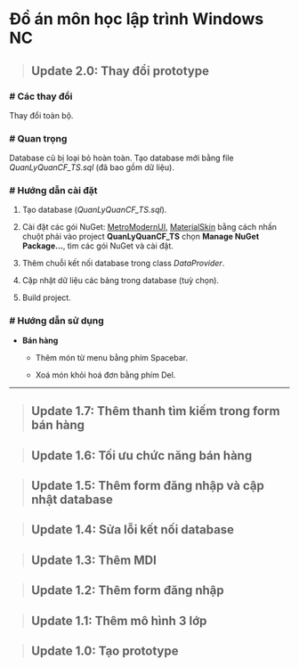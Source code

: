 # Đồ án môn học lập trình Windows NC

> ## Update 2.0: Thay đổi prototype

### # Các thay đổi

Thay đổi toàn bộ.
  
### # Quan trọng

Database cũ bị loại bỏ hoàn toàn. Tạo database mới bằng file *QuanLyQuanCF_TS.sql* (đã bao gồm dữ liệu).

### # Hướng dẫn cài đặt

  1. Tạo database (*QuanLyQuanCF_TS.sql*).
  
  2. Cài đặt các gói NuGet: [MetroModernUI](https://www.nuget.org/packages/MetroModernUI/), [MaterialSkin](https://www.nuget.org/packages/MaterialSkin/) bằng cách nhấn chuột phải vào project **QuanLyQuanCF_TS** chọn **Manage NuGet Package...**, tìm các gói NuGet và cài đặt.

  3. Thêm chuỗi kết nối database trong class *DataProvider*.

  4. Cập nhật dữ liệu các bảng trong database (tuỳ chọn).
  
  5. Build project.

### # Hướng dẫn sử dụng

- **Bán hàng**

  - Thêm món từ menu bằng phím Spacebar.
  
  - Xoá món khỏi hoá đơn bằng phím Del.

---

> ## Update 1.7: Thêm thanh tìm kiếm trong form bán hàng

> ## Update 1.6: Tối ưu chức năng bán hàng

> ## Update 1.5: Thêm form đăng nhập và cập nhật database

> ## Update 1.4: Sửa lỗi kết nối database
	
> ## Update 1.3: Thêm MDI
	
> ## Update 1.2: Thêm form đăng nhập

> ## Update 1.1: Thêm mô hình 3 lớp

> ## Update 1.0: Tạo prototype
